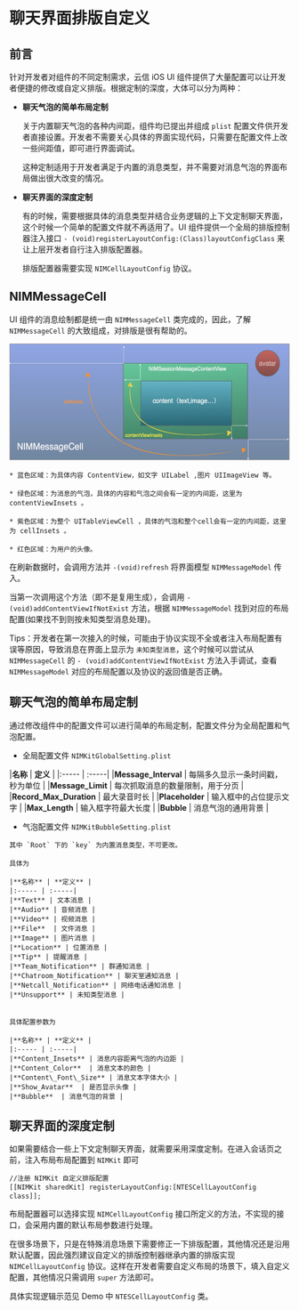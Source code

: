 # 聊天界面排版自定义

## 前言

针对开发者对组件的不同定制需求，云信 iOS UI 组件提供了大量配置可以让开发者便捷的修改或自定义排版。根据定制的深度，大体可以分为两种：

 * **聊天气泡的简单布局定制**

   关于内置聊天气泡的各种内间距，组件均已提出并组成 `plist` 配置文件供开发者直接设置。开发者不需要关心具体的界面实现代码，只需要在配置文件上改一些间距值，即可进行界面调试。
   
   这种定制适用于开发者满足于内置的消息类型，并不需要对消息气泡的界面布局做出很大改变的情况。
   
 * **聊天界面的深度定制**
   
   有的时候，需要根据具体的消息类型并结合业务逻辑的上下文定制聊天界面，这个时候一个简单的配置文件就不再适用了。UI 组件提供一个全局的排版控制器注入接口 `- (void)registerLayoutConfig:(Class)layoutConfigClass` 来让上层开发者自行注入排版配置器。
   
   排版配置器需要实现 `NIMCellLayoutConfig` 协议。

 
## NIMMessageCell

UI 组件的消息绘制都是统一由 `NIMMessageCell` 类完成的，因此，了解 `NIMMessageCell` 的大致组成，对排版是很有帮助的。

<img src="https://github.com/netease-im/NIM_Resources/blob/master/iOS/Images/nimkit_cell.jpg" width="550" height="210" />

    * 蓝色区域：为具体内容 ContentView，如文字 UILabel ,图片 UIImageView 等。

    * 绿色区域：为消息的气泡，具体的内容和气泡之间会有一定的内间距，这里为 contentViewInsets 。

    * 紫色区域：为整个 UITableViewCell ，具体的气泡和整个cell会有一定的内间距，这里为 cellInsets 。

    * 红色区域：为用户的头像。
    
 在刷新数据时，会调用方法并 `-(void)refresh` 将界面模型 `NIMMessageModel` 传入。
    
 当第一次调用这个方法（即不是复用生成），会调用 `- (void)addContentViewIfNotExist` 方法，根据 `NIMMessageModel` 找到对应的布局配置(如果找不到则按未知类型消息处理)。
 
 Tips：开发者在第一次接入的时候，可能由于协议实现不全或者注入布局配置有误等原因，导致消息在界面上显示为 `未知类型消息`，这个时候可以尝试从 `NIMMessageCell` 的 `- (void)addContentViewIfNotExist` 方法入手调试，查看`NIMMessageModel` 对应的布局配置以及协议的返回值是否正确。


## 聊天气泡的简单布局定制
   
   通过修改组件中的配置文件可以进行简单的布局定制，配置文件分为全局配置和气泡配置。
   
   * 全局配置文件 `NIMKitGlobalSetting.plist`
   
   
   |**名称** | **定义** | 
	|:----- | :-----|
	|**Message_Interval** | 每隔多久显示一条时间戳，秒为单位 |
	|**Message_Limit** | 每次抓取消息的数量限制，用于分页 |
	|**Record\_Max\_Duration** | 最大录音时长 |
	|**Placeholder**  | 输入框中的占位提示文字 |
	|**Max_Length**   | 输入框字符最大长度 |
	|**Bubble**  | 消息气泡的通用背景 |
     
   * 气泡配置文件 `NIMKitBubbleSetting.plist`
    
    其中 `Root` 下的 `key` 为内置消息类型，不可更改。

    具体为
    
    |**名称** | **定义** | 
	|:----- | :-----|
	|**Text** | 文本消息 |
	|**Audio** | 音频消息 |
	|**Video** | 视频消息 |
	|**File**  | 文件消息 |
	|**Image** | 图片消息 |
	|**Location** | 位置消息 |
	|**Tip** | 提醒消息 |
	|**Team_Notification** | 群通知消息 |
	|**Chatroom_Notification** | 聊天室通知消息 |
	|**Netcall_Notification** | 网络电话通知消息 |
	|**Unsupport** | 未知类型消息 |
	
	
	具体配置参数为
	
	|**名称** | **定义** | 
	|:----- | :-----|
	|**Content_Insets** | 消息内容距离气泡的内边距 |
	|**Content_Color**  | 消息文本的颜色 |
	|**Content\_Font\_Size** | 消息文本字体大小 |
	|**Show_Avatar**  | 是否显示头像 |
	|**Bubble**  | 消息气泡的背景 |

	

## 聊天界面的深度定制
   如果需要结合一些上下文定制聊天界面，就需要采用深度定制。在进入会话页之前，注入布局布局配置到 `NIMKit` 即可
   
   ```objc
//注册 NIMKit 自定义排版配置
[[NIMKit sharedKit] registerLayoutConfig:[NTESCellLayoutConfig class]];
   ```  
   
   布局配置器可以选择实现 `NIMCellLayoutConfig` 接口所定义的方法，不实现的接口，会采用内置的默认布局参数进行处理。
   
   在很多场景下，只是在特殊消息场景下需要修正一下排版配置，其他情况还是沿用默认配置，因此强烈建议自定义的排版控制器继承内置的排版实现 `NIMCellLayoutConfig` 协议。这样在开发者需要自定义布局的场景下，填入自定义配置，其他情况只需调用 `super` 方法即可。
   
   具体实现逻辑示范见 Demo 中 `NTESCellLayoutConfig` 类。
   
   
 